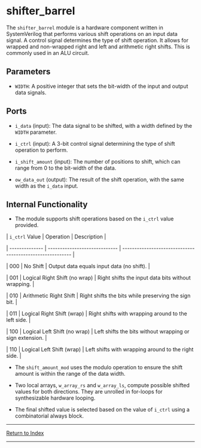 # shifter_barrel

The `shifter_barrel` module is a hardware component written in SystemVerilog that performs various shift operations on an input data signal. A control signal determines the type of shift operation. It allows for wrapped and non-wrapped right and left and arithmetic right shifts. This is commonly used in an ALU circuit.

## Parameters

- `WIDTH`: A positive integer that sets the bit-width of the input and output data signals.

## Ports

- `i_data` (input): The data signal to be shifted, with a width defined by the `WIDTH` parameter.

- `i_ctrl` (input): A 3-bit control signal determining the type of shift operation to perform.

- `i_shift_amount` (input): The number of positions to shift, which can range from 0 to the bit-width of the data.

- `ow_data_out` (output): The result of the shift operation, with the same width as the `i_data` input.

## Internal Functionality

- The module supports shift operations based on the `i_ctrl` value provided.

| `i_ctrl` Value | Operation | Description |

| -------------- | ----------------------------- | --------------------------------------------------------- |

| 000 | No Shift | Output data equals input data (no shift). |

| 001 | Logical Right Shift (no wrap) | Right shifts the input data bits without wrapping. |

| 010 | Arithmetic Right Shift | Right shifts the bits while preserving the sign bit. |

| 011 | Logical Right Shift (wrap) | Right shifts with wrapping around to the left side. |

| 100 | Logical Left Shift (no wrap) | Left shifts the bits without wrapping or sign extension. |

| 110 | Logical Left Shift (wrap) | Left shifts with wrapping around to the right side. |

- The `shift_amount_mod` uses the modulo operation to ensure the shift amount is within the range of the data width.

- Two local arrays, `w_array_rs` and `w_array_ls`, compute possible shifted values for both directions. They are unrolled in for-loops for synthesizable hardware looping.

- The final shifted value is selected based on the value of `i_ctrl` using a combinatorial always block.

---

[Return to Index](index.md)

----------
